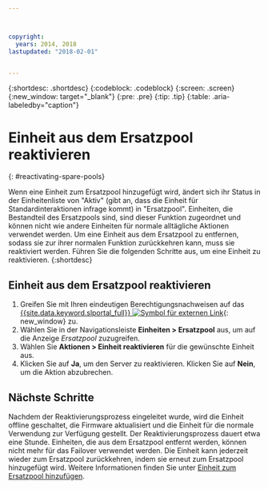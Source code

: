 ```yaml
---



copyright:
  years: 2014, 2018
lastupdated: "2018-02-01"


---
```


{:shortdesc: .shortdesc}
{:codeblock: .codeblock}
{:screen: .screen}
{:new_window: target="_blank"}
{:pre: .pre}
{:tip: .tip}
{:table: .aria-labeledby="caption"}


# Einheit aus dem Ersatzpool reaktivieren 
{: #reactivating-spare-pools}

Wenn eine Einheit zum Ersatzpool hinzugefügt wird, ändert sich ihr Status in der Einheitenliste von "Aktiv" (gibt an, dass die Einheit für Standardinteraktionen infrage kommt) in "Ersatzpool". Einheiten, die Bestandteil des Ersatzpools sind, sind dieser Funktion zugeordnet und können nicht wie andere Einheiten für normale alltägliche Aktionen verwendet werden. Um eine Einheit aus dem Ersatzpool zu entfernen, sodass sie zur ihrer normalen Funktion zurückkehren kann, muss sie reaktiviert werden. Führen Sie die folgenden Schritte aus, um eine Einheit zu reaktivieren.
{:shortdesc}

## Einheit aus dem Ersatzpool reaktivieren 

1. Greifen Sie mit Ihren eindeutigen Berechtigungsnachweisen auf das [{{site.data.keyword.slportal_full}} ![Symbol für externen Link](../icons/launch-glyph.svg "Symbol für externen Link")](https://control.softlayer.com/){: new_window} zu. 
2. Wählen Sie in der Navigationsleiste **Einheiten > Ersatzpool** aus, um auf die Anzeige *Ersatzpool* zuzugreifen. 
3. Wählen Sie **Aktionen > Einheit reaktivieren** für die gewünschte Einheit aus. 
4. Klicken Sie auf **Ja**, um den Server zu reaktivieren. Klicken Sie auf **Nein**, um die Aktion abzubrechen. 

## Nächste Schritte
Nachdem der Reaktivierungsprozess eingeleitet wurde, wird die Einheit offline geschaltet, die Firmware aktualisiert und die Einheit für die normale Verwendung zur Verfügung gestellt. Der Reaktivierungsprozess dauert etwa eine Stunde. Einheiten, die aus dem Ersatzpool entfernt werden, können nicht mehr für das Failover verwendet werden. Die Einheit kann jederzeit wieder zum Ersatzpool zurückkehren, indem sie erneut zum Ersatzpool hinzugefügt wird. Weitere Informationen finden Sie unter [Einheit zum Ersatzpool hinzufügen](../vsi/adding_spare_pool.html). 
